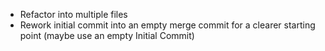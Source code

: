 - Refactor into multiple files
- Rework initial commit into an empty merge commit for a clearer starting point (maybe use an empty Initial Commit)
